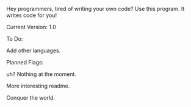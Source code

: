 Hey programmers, tired of writing your own code? Use this program. It writes code for you!

Current Version: 1.0

To Do:

Add other languages.

Planned Flags:

uh? Nothing at the moment.

More interesting readme.

Conquer the world.
